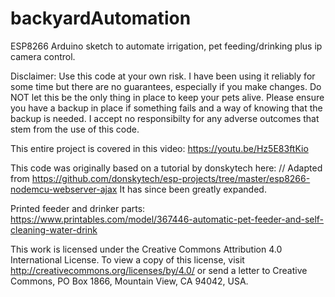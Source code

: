# backyardAutomation
ESP8266 Arduino sketch to automate irrigation, pet feeding/drinking plus ip camera control.

Disclaimer: Use this code at your own risk. I have been using it reliably for some time but there are no guarantees, especially if you make changes. Do NOT let this be the only thing in place to keep your pets alive. Please ensure you have a backup in place if something fails and a way of knowing that the backup is needed. I accept no responsibilty for any adverse outcomes that stem from the use of this code.

This entire project is covered in this video: https://youtu.be/Hz5E83ftKio

This code was originally based on a tutorial by donskytech here: // Adapted from https://github.com/donskytech/esp-projects/tree/master/esp8266-nodemcu-webserver-ajax
It has since been greatly expanded.

Printed feeder and drinker parts: https://www.printables.com/model/367446-automatic-pet-feeder-and-self-cleaning-water-drink

This work is licensed under the Creative Commons Attribution 4.0 International License. To view a copy of this license, visit http://creativecommons.org/licenses/by/4.0/ or send a letter to Creative Commons, PO Box 1866, Mountain View, CA 94042, USA.